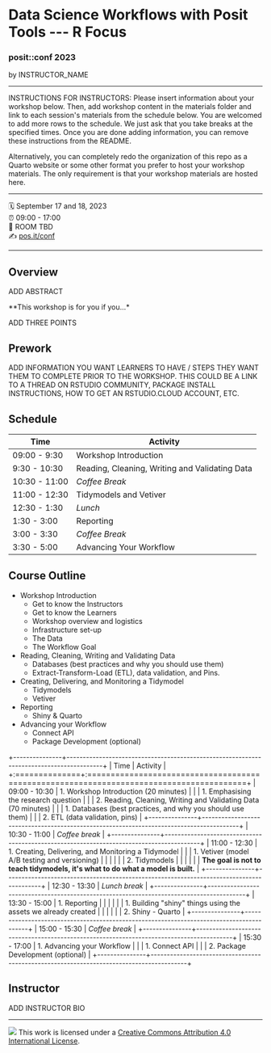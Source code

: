 # Data Science Workflows with Posit Tools --- R Focus

### posit::conf 2023

by INSTRUCTOR_NAME

------------------------------------------------------------------------

INSTRUCTIONS FOR INSTRUCTORS: Please insert information about your workshop below. Then, add workshop content in the materials folder and link to each session's materials from the schedule below. You are welcomed to add more rows to the schedule. We just ask that you take breaks at the specified times. Once you are done adding information, you can remove these instructions from the README.

Alternatively, you can completely redo the organization of this repo as a Quarto website or some other format you prefer to host your workshop materials. The only requirement is that your workshop materials are hosted here.

------------------------------------------------------------------------

:spiral_calendar: September 17 and 18, 2023\
:alarm_clock: 09:00 - 17:00\
:hotel: ROOM TBD\
:writing_hand: [pos.it/conf](http://pos.it/conf)

------------------------------------------------------------------------

## Overview

ADD ABSTRACT

\*\*This workshop is for you if you...\*

ADD THREE POINTS

## Prework

ADD INFORMATION YOU WANT LEARNERS TO HAVE / STEPS THEY WANT THEM TO COMPLETE PRIOR TO THE WORKSHOP. THIS COULD BE A LINK TO A THREAD ON RSTUDIO COMMUNITY, PACKAGE INSTALL INSTRUCTIONS, HOW TO GET AN RSTUDIO.CLOUD ACCOUNT, ETC.

## Schedule

| Time          | Activity                                       |
|---------------|------------------------------------------------|
| 09:00 - 9:30  | Workshop Introduction                          |
| 9:30 - 10:30  | Reading, Cleaning, Writing and Validating Data |
| 10:30 - 11:00 | *Coffee Break*                                 |
| 11:00 - 12:30 | Tidymodels and Vetiver                         |
| 12:30 - 1:30  | *Lunch*                                        |
| 1:30 - 3:00   | Reporting                                      |
| 3:00 - 3:30   | *Coffee Break*                                 |
| 3:30 - 5:00   | Advancing Your Workflow                        |

## Course Outline

-   Workshop Introduction
    -   Get to know the Instructors
    -   Get to know the Learners
    -   Workshop overview and logistics
    -   Infrastructure set-up
    -   The Data
    -   The Workflow Goal
-   Reading, Cleaning, Writing and Validating Data
    -   Databases (best practices and why you should use them)
    -   Extract-Transform-Load (ETL), data validation, and Pins.
-   Creating, Delivering, and Monitoring a Tidymodel
    -   Tidymodels
    -   Vetiver
-   Reporting
    -   Shiny & Quarto
-   Advancing your Workflow
    -   Connect API
    -   Package Development (optional)

+---------------+-----------------------------------------------------------------------------------------+
| Time          | Activity                                                                                |
+:==============+:========================================================================================+
| 09:00 - 10:30 | 1.  Workshop Introduction (20 minutes)                                                  |
|               |     1.  Emphasising the research question                                               |
|               | 2.  Reading, Cleaning, Writing and Validating Data (70 minutes)                         |
|               |     1.  Databases (best practices, and why you should use them)                         |
|               |     2.  ETL (data validation, pins)                                                     |
+---------------+-----------------------------------------------------------------------------------------+
| 10:30 - 11:00 | *Coffee break*                                                                          |
+---------------+-----------------------------------------------------------------------------------------+
| 11:00 - 12:30 | 1.  Creating, Delivering, and Monitoring a Tidymodel                                    |
|               |     1.  Vetiver (model A/B testing and versioning)                                      |
|               |                                                                                         |
|               |     2.  Tidymodels                                                                      |
|               |                                                                                         |
|               |         **The goal is not to teach tidymodels, it's what to do what a model is built.** |
+---------------+-----------------------------------------------------------------------------------------+
| 12:30 - 13:30 | *Lunch break*                                                                           |
+---------------+-----------------------------------------------------------------------------------------+
| 13:30 - 15:00 | 1.  Reporting                                                                           |
|               |                                                                                         |
|               |     1.  Building "shiny" things using the assets we already created                     |
|               |                                                                                         |
|               |     2.  Shiny - Quarto                                                                  |
+---------------+-----------------------------------------------------------------------------------------+
| 15:00 - 15:30 | *Coffee break*                                                                          |
+---------------+-----------------------------------------------------------------------------------------+
| 15:30 - 17:00 | 1.  Advancing your Workflow                                                             |
|               |     1.  Connect API                                                                     |
|               |     2.  Package Development (optional)                                                  |
+---------------+-----------------------------------------------------------------------------------------+

## Instructor

ADD INSTRUCTOR BIO

------------------------------------------------------------------------

![](https://i.creativecommons.org/l/by/4.0/88x31.png) This work is licensed under a [Creative Commons Attribution 4.0 International License](https://creativecommons.org/licenses/by/4.0/).
